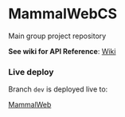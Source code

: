 # MammalWebCS
Main group project repository

**See wiki for API Reference**: [Wiki](wiki)

### Live deploy
Branch `dev` is deployed live to:

[MammalWeb](http://164.132.197.56/mammalwebcs/)
